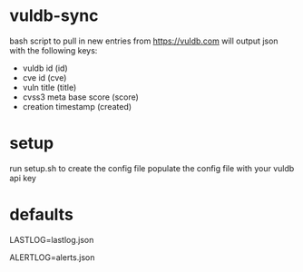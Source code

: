 # vuldb-sync
bash script to pull in new entries from https://vuldb.com
will output json with the following keys:
 - vuldb id (id)
 - cve id (cve)
 - vuln title (title)
 - cvss3 meta base score (score)
 - creation timestamp (created)

# setup
run setup.sh to create the config file
populate the config file with your vuldb api key

# defaults
LASTLOG=lastlog.json

ALERTLOG=alerts.json
